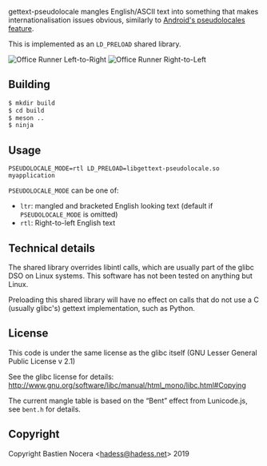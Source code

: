 gettext-pseudolocale mangles English/ASCII text into
something that makes internationalisation issues obvious, similarly
to [Android's pseudolocales feature](https://developer.android.com/guide/topics/resources/pseudolocales).

This is implemented as an `LD_PRELOAD` shared library.

![Office Runner Left-to-Right](images/office-runner.png)
![Office Runner Right-to-Left](images/office-runner-rtl.png)

Building
--------

```sh
$ mkdir build
$ cd build
$ meson ..
$ ninja
```

Usage
-----

```
PSEUDOLOCALE_MODE=rtl LD_PRELOAD=libgettext-pseudolocale.so myapplication
```

`PSEUDOLOCALE_MODE` can be one of:
- `ltr`: mangled and bracketed English looking text (default if `PSEUDOLOCALE_MODE` is omitted)
- `rtl`: Right-to-left English text

Technical details
-----------------

The shared library overrides libintl calls, which are usually part
of the glibc DSO on Linux systems. This software has not been tested
on anything but Linux.

Preloading this shared library will have no effect on calls that do not
use a C (usually glibc's) gettext implementation, such as Python.

License
-------

This code is under the same license as the glibc itself
(GNU Lesser General Public License v 2.1)

See the glibc license for details:
http://www.gnu.org/software/libc/manual/html_mono/libc.html#Copying

The current mangle table is based on the “Bent” effect from Lunicode.js,
see `bent.h` for details.

Copyright
---------

Copyright Bastien Nocera <<hadess@hadess.net>> 2019
